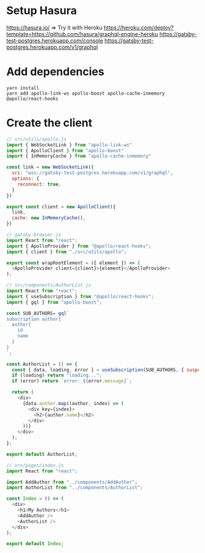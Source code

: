 # Setup Hasura
https://hasura.io/ => Try it with Heroku
https://heroku.com/deploy?template=https://github.com/hasura/graphql-engine-heroku
https://gatsby-test-postgres.herokuapp.com/console
https://gatsby-test-postgres.herokuapp.com/v1/graphql

# Add dependencies
```
yarn install
yarn add apollo-link-ws apollo-boost apollo-cache-inmemory @apollo/react-hooks
```

# Create the client
```js
// src/utils/apollo.js
import { WebSocketLink } from "apollo-link-ws"
import { ApolloClient } from "apollo-boost"
import { InMemoryCache } from "apollo-cache-inmemory"

const link = new WebSocketLink({
  uri: "wss://gatsby-test-postgres.herokuapp.com/v1/graphql",
  options: {
    reconnect: true,
  }
})

export const client = new ApolloClient({
  link,
  cache: new InMemoryCache(),
})
```

```js
// gatsby-browser.js
import React from "react";
import { ApolloProvider } from "@apollo/react-hooks";
import { client } from "./src/utils/apollo";

export const wrapRootElement = ({ element }) => (
  <ApolloProvider client={client}>{element}</ApolloProvider>
);
```

```js
// src/components/AuthorList.js
import React from "react";
import { useSubscription } from "@apollo/react-hooks";
import { gql } from "apollo-boost";

const SUB_AUTHORS= gql`
subscription author{
  author{
    id
    name
  }
}
`;

const AuthorList = () => {
  const { data, loading, error } = useSubscription(SUB_AUTHORS, { suspend: false });
  if (loading) return "loading...";
  if (error) return `error: ${error.message}`;

  return (
    <div>
      {data.author.map((author, index) => (
        <div key={index}>
          <h2>{author.name}</h2>
        </div>
      ))}
    </div>
  );
};

export default AuthorList;
```

```js
// src/pages/index.js
import React from "react";

import AddAuthor from "../components/AddAuthor";
import AuthorList from "../components/AuthorList";

const Index = () => (
  <div>
    <h1>My Authors</h1>
    <AddAuthor />
    <AuthorList />
  </div>
);

export default Index;
```